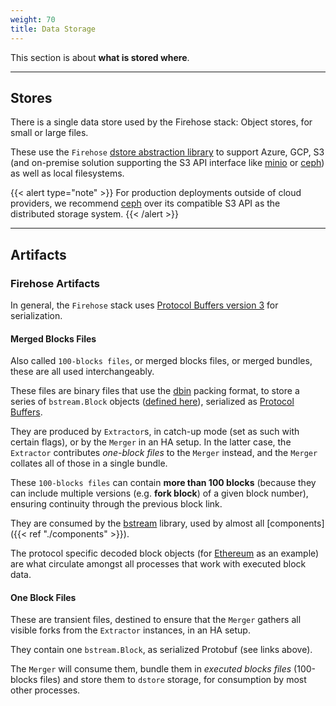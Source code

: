 ```yaml
---
weight: 70
title: Data Storage
---
```


This section is about **what is stored where**.

---

## Stores

There is a single data store used by the Firehose stack: Object stores, for small or large files.

These use the `Firehose` [dstore abstraction library](https://github.com/streamingfast/dstore) to support
Azure, GCP, S3 (and on-premise solution supporting the S3 API interface like [minio](https://min.io/)
or [ceph](https://ceph.com/en/)) as well as local filesystems.

{{< alert type="note" >}}
For production deployments outside of cloud providers, we recommend [ceph](https://ceph.com/en/)
over its compatible S3 API as the distributed storage system.
{{< /alert >}}

---

## Artifacts

### Firehose Artifacts

In general, the `Firehose` stack uses [Protocol Buffers version 3](https://developers.google.com/protocol-buffers) for serialization.

#### Merged Blocks Files

Also called `100-blocks files`, or merged blocks files, or merged bundles, these are all used interchangeably.

These files are binary files that use the [dbin](https://github.com/streamingfast/dbin) packing format,
to store a series of `bstream.Block` objects ([defined here](https://github.com/streamingfast/proto/blob/develop/sf/bstream/v1/bstream.proto)),
serialized as [Protocol Buffers](https://developers.google.com/protocol-buffers).

They are produced by `Extractor`s, in catch-up mode (set as such with certain flags), or by the `Merger` in an HA setup.
In the latter case, the `Extractor` contributes _one-block files_ to the `Merger` instead, and the `Merger` collates
all of those in a single bundle.

These `100-blocks files` can contain **more than 100 blocks** (because they can include multiple versions
(e.g. **fork block**) of a given block number), ensuring continuity through the previous block link.

They are consumed by the [bstream](https://github.com/streamingfast/bstream) library, used by almost all [components]({{< ref "./components" >}}).

The protocol specific decoded block objects (for [Ethereum](https://github.com/streamingfast/proto-ethereum/blob/develop/sf/ethereum/codec/v1/codec.proto) as an example)
are what circulate amongst all processes that work with executed block data.

#### One Block Files

These are transient files, destined to ensure that the `Merger` gathers all visible forks from
the `Extractor` instances, in an HA setup.

They contain one `bstream.Block`, as serialized Protobuf (see links above).

The `Merger` will consume them, bundle them in _executed blocks files_ (100-blocks files) and store
them to `dstore` storage, for consumption by most other processes.

